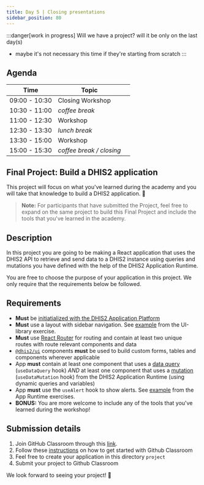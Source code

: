 ```yaml
---
title: Day 5 | Closing presentations
sidebar_position: 80
---
```


:::danger[work in progress]
Will we have a project? will it be only on the last day(s)
- maybe it's not necessary this time if they're starting from scratch
:::

## Agenda
| Time | Topic | |
| --- | --- | --- |
| 09:00 - 10:30 | Closing Workshop | |
| 10:30 - 11:00 | _coffee break_ | |
| 11:00 - 12:30 | Workshop | |
| 12:30 - 13:30 | _lunch break_ | |
| 13:30 - 15:00 | Workshop | |
| 15:00 - 15:30 | _coffee break / closing_ | |

## Final Project: Build a DHIS2 application

This project will focus on what you've learned during the academy and you will take that knowledge to build a DHIS2 application. 🎊

> **Note:** For participants that have submitted the Project, feel free to expand on the same project to build this Final Project and include the tools that you've learned in the academy.

## Description

In this project you are going to be making a React application that uses the DHIS2 API to retrieve and send data to a DHIS2 instance using queries and mutations you have defined with the help of the DHIS2 Application Runtime.

You are free to choose the purpose of your application in this project. We only require that the requirements below be followed.

## Requirements

- **Must** be [initiatialized with the DHIS2 Application Platform](../resources/GET_STARTED.md)
- **Must** use a layout with sidebar navigation. See [example](./02-ui-library.md) from the UI-library exercise.
- **Must** use [React Router](https://reactrouter.com/web/guides/quick-start) for routing and contain at least two unique routes with route relevant components and data
- [`@dhis2/ui`](https://ui.dhis2.nu/demo/) components **must**
  be used to build custom forms, tables and components wherever applicable
- App **must** contain at least one component that uses a [data query](https://runtime.dhis2.nu/#/hooks/useDataQuery) (`useDataQuery` hook) _AND_ at least one component that uses a [mutation](https://runtime.dhis2.nu/#/hooks/useDataMutation) (`useDataMutation` hook) from the DHIS2 Application Runtime (using dynamic queries and variables)
- App **must** use the `useAlert` hook to show alerts. See [example](https://github.com/dhis2/academy-web-app-dev-2022/tree/main/workshop/05-advanced-app-runtime/exercises-solution) from the App Runtime exercises.
- **BONUS:** You are more welcome to include any of the tools that you've learned during the workshop!

## Submission details

1. Join GitHub Classroom through this [link](https://classroom.github.com/a/EQw8Kv6H).
2. Follow these [instructions](../resources/GET_STARTED.md) on how to get started with Github Classroom
3. Feel free to create your application in this directory `project`
4. Submit your project to Github Classroom

We look forward to seeing your project! 😬
